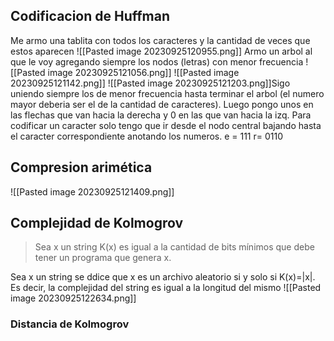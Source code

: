 ## Codificacion de Huffman
Me armo una tablita con todos los caracteres y la cantidad de veces que estos aparecen
![[Pasted image 20230925120955.png]]
Armo un arbol al que le voy agregando siempre los nodos (letras) con menor frecuencia
![[Pasted image 20230925121056.png]]
![[Pasted image 20230925121142.png]]
![[Pasted image 20230925121203.png]]Sigo uniendo siempre los de menor frecuencia hasta terminar el arbol (el numero mayor deberia ser el de la cantidad de caracteres). Luego pongo unos en las flechas que van hacia la derecha y 0 en las que van hacia la izq. Para codificar un caracter solo tengo que ir desde el nodo central bajando hasta el caracter correspondiente anotando los numeros. 
e = 111
r= 0110

## Compresion arimética
![[Pasted image 20230925121409.png]]

## Complejidad de Kolmogrov
> Sea x un string K(x) es igual a la cantidad de bits mínimos que debe tener un programa que genera x.

Sea x un string se ddice que x es un archivo aleatorio si y solo si K(x)=|x|. Es decir, la complejidad del string es igual a la longitud del mismo
![[Pasted image 20230925122634.png]]

### Distancia de Kolmogrov

